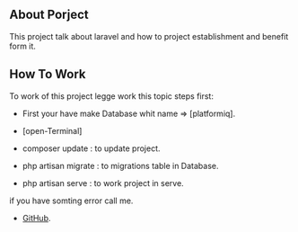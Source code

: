 ## About Porject 

This project talk about laravel and how to project establishment and benefit form it.

## How To Work

To work of this project legge work this topic steps first:

- First your have make Database whit name => [platformiq].

- [open-Terminal]

- composer update : to update project.
- php artisan migrate : to migrations table in Database. 
- php artisan serve : to work project in serve.


if you have somting error call me.

- [GitHub](https://github.com/ferastajuore).